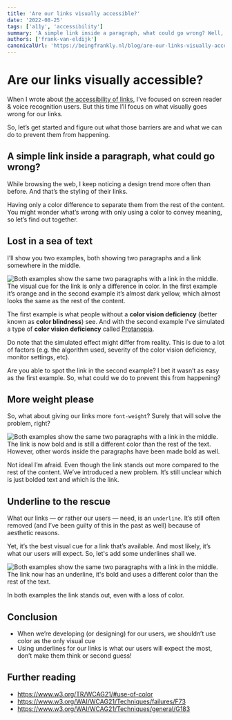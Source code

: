 ```yaml
---
title: 'Are our links visually accessible?'
date: '2022-08-25'
tags: ['a11y', 'accessibility']
summary: 'A simple link inside a paragraph, what could go wrong? Well, a lot in fact. Let’s have a closer look, shall we?'
authors: ['frank-van-eldijk']
canonicalUrl: 'https://beingfrankly.nl/blog/are-our-links-visually-accessible'
---
```


# Are our links visually accessible?

When I wrote about [the accessibility of links](https://techhub.iodigital.com/articles/how-accessible-are-links), I’ve focused on screen reader & voice recognition users. But this time I’ll focus on what visually goes wrong for our links.

So, let’s get started and figure out what those barriers are and what we can do to prevent them from happening.

## A simple link inside a paragraph, what could go wrong?

While browsing the web, I keep noticing a design trend more often than before. And that’s the styling of their links.

Having only a color difference to separate them from the rest of the content. You might wonder what’s wrong with only using a color to convey meaning, so let’s find out together.

## Lost in a sea of text

I’ll show you two examples, both showing two paragraphs and a link somewhere in the middle.

![Both examples show the same two paragraphs with a link in the middle. The visual cue for the link is only a difference in color. In the first example it’s orange and in the second example it’s almost dark yellow, which almost looks the same as the rest of the content.](/articles/are-our-links-visually-accessible/only_color.png)

The first example is what people without a **color vision deficiency** (better known as **color blindness**) see. And with the second example I’ve simulated a type of **color vision deficiency** called [Protanopia](https://www.color-blindness.com/protanopia-red-green-color-blindness/).

Do note that the simulated effect might differ from reality. This is due to a lot of factors (e.g. the algorithm used, severity of the color vision deficiency, monitor settings, etc).

Are you able to spot the link in the second example? I bet it wasn’t as easy as the first example. So, what could we do to prevent this from happening?

## More weight please

So, what about giving our links more `font-weight`? Surely that will solve the problem, right?

![Both examples show the same two paragraphs with a link in the middle. The link is now bold and is still a different color than the rest of the text. However, other words inside the paragraphs have been made bold as well.](/articles/are-our-links-visually-accessible/bolded.png)

Not ideal I’m afraid. Even though the link stands out more compared to the rest of the content. We’ve introduced a new problem. It’s still unclear which is just bolded text and which is the link.

## Underline to the rescue

What our links — or rather our users — need, is an `underline`. It’s still often removed (and I’ve been guilty of this in the past as well) because of aesthetic reasons.

Yet, it’s the best visual cue for a link that’s available. And most likely, it’s what our users will expect. So, let's add some underlines shall we.

![Both examples show the same two paragraphs with a link in the middle. The link now has an underline, it's bold and uses a different color than the rest of the text.](/articles/are-our-links-visually-accessible/underline.png)

In both examples the link stands out, even with a loss of color.

## Conclusion

- When we’re developing (or designing) for our users, we shouldn’t use color as the only visual cue
- Using underlines for our links is what our users will expect the most, don’t make them think or second guess!

## Further reading

- https://www.w3.org/TR/WCAG21/#use-of-color
- https://www.w3.org/WAI/WCAG21/Techniques/failures/F73
- https://www.w3.org/WAI/WCAG21/Techniques/general/G183
